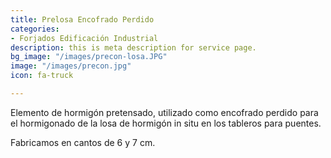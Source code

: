 ```yaml
---
title: Prelosa Encofrado Perdido
categories:
- Forjados Edificación Industrial
description: this is meta description for service page.
bg_image: "/images/precon-losa.JPG"
image: "/images/precon.jpg"
icon: fa-truck

---
```

Elemento de hormigón pretensado, utilizado como encofrado perdido para el hormigonado de la losa de hormigón in situ en los tableros para puentes.

Fabricamos en cantos de 6 y 7 cm.